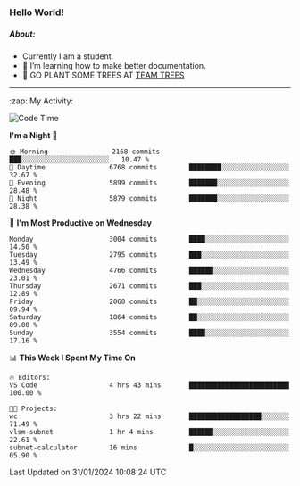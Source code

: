 ### Hello World!

##### About:
- Currently I am a student.
- 🌱 I’m learning how to make better documentation.
- 🌱 GO PLANT SOME TREES AT [TEAM TREES](https://teamtrees.org/)

---
  <summary>:zap: My Activity:</summary>
  
<!--START_SECTION:waka-->
![Code Time](http://img.shields.io/badge/Code%20Time-1%2C279%20hrs%207%20mins-blue)

**I'm a Night 🦉** 

```text
🌞 Morning                2168 commits        ███░░░░░░░░░░░░░░░░░░░░░░   10.47 % 
🌆 Daytime                6768 commits        ████████░░░░░░░░░░░░░░░░░   32.67 % 
🌃 Evening                5899 commits        ███████░░░░░░░░░░░░░░░░░░   28.48 % 
🌙 Night                  5879 commits        ███████░░░░░░░░░░░░░░░░░░   28.38 % 
```
📅 **I'm Most Productive on Wednesday** 

```text
Monday                   3004 commits        ████░░░░░░░░░░░░░░░░░░░░░   14.50 % 
Tuesday                  2795 commits        ███░░░░░░░░░░░░░░░░░░░░░░   13.49 % 
Wednesday                4766 commits        ██████░░░░░░░░░░░░░░░░░░░   23.01 % 
Thursday                 2671 commits        ███░░░░░░░░░░░░░░░░░░░░░░   12.89 % 
Friday                   2060 commits        ██░░░░░░░░░░░░░░░░░░░░░░░   09.94 % 
Saturday                 1864 commits        ██░░░░░░░░░░░░░░░░░░░░░░░   09.00 % 
Sunday                   3554 commits        ████░░░░░░░░░░░░░░░░░░░░░   17.16 % 
```


📊 **This Week I Spent My Time On** 

```text
🔥 Editors: 
VS Code                  4 hrs 43 mins       █████████████████████████   100.00 % 

🐱‍💻 Projects: 
wc                       3 hrs 22 mins       ██████████████████░░░░░░░   71.49 % 
vlsm-subnet              1 hr 4 mins         ██████░░░░░░░░░░░░░░░░░░░   22.61 % 
subnet-calculator        16 mins             █░░░░░░░░░░░░░░░░░░░░░░░░   05.90 % 
```


 Last Updated on 31/01/2024 10:08:24 UTC
<!--END_SECTION:waka-->
